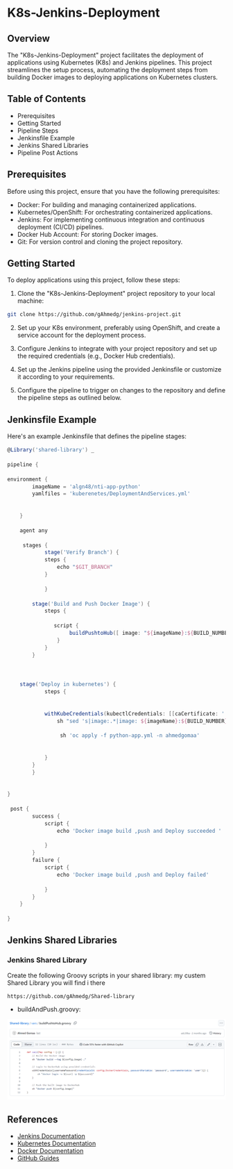# K8s-Jenkins-Deployment

## Overview
The "K8s-Jenkins-Deployment" project facilitates the deployment of applications using Kubernetes (K8s) and Jenkins pipelines. This project streamlines the setup process, automating the deployment steps from building Docker images to deploying applications on Kubernetes clusters.

## Table of Contents
- Prerequisites
- Getting Started
- Pipeline Steps
- Jenkinsfile Example
- Jenkins Shared Libraries
- Pipeline Post Actions

## Prerequisites
Before using this project, ensure that you have the following prerequisites:

- Docker: For building and managing containerized applications.
- Kubernetes/OpenShift: For orchestrating containerized applications.
- Jenkins: For implementing continuous integration and continuous deployment (CI/CD) pipelines.
- Docker Hub Account: For storing Docker images.
- Git: For version control and cloning the project repository.

## Getting Started
To deploy applications using this project, follow these steps:

1. Clone the "K8s-Jenkins-Deployment" project repository to your local machine:

```bash
git clone https://github.com/gAhmedg/jenkins-project.git
```
2. Set up your K8s environment, preferably using OpenShift, and create a service account for the deployment process.

3. Configure Jenkins to integrate with your project repository and set up the required credentials (e.g., Docker Hub credentials).

4. Set up the Jenkins pipeline using the provided Jenkinsfile or customize it according to your requirements.

5. Configure the pipeline to trigger on changes to the repository and define the pipeline steps as outlined below.

## Jenkinsfile Example
Here's an example Jenkinsfile that defines the pipeline stages:


```groovy
@Library('shared-library') _

pipeline {

environment { 
        imageName = 'algn48/nti-app-python'
        yamlfiles = 'kuberenetes/DeploymentAndServices.yml'
                            

    }

    agent any

     stages {
            stage('Verify Branch') {
            steps {
                echo "$GIT_BRANCH"
            }
        
            }
   
        stage('Build and Push Docker Image') {
            steps {
                
               script {
                    buildPushtoHub([ image: "${imageName}:${BUILD_NUMBER}", DockerCredentials: 'DOCKERHUB' ])
                } 
            }
        }
    
    
    
    stage('Deploy in kubernetes') {
            steps {                                     
                   

            withKubeCredentials(kubectlCredentials: [[caCertificate: '', clusterName: '', contextName: '', credentialsId: '4', namespace: 'ahmedgomaa', serverUrl: 'https://api.ocp-training.ivolve-test.com:6443']]) {    
                sh "sed 's|image:.*|image: ${imageName}:${BUILD_NUMBER}|' ${yamlfiles} > python-app.yml"
                 
                 sh 'oc apply -f python-app.yml -n ahmedgomaa'
                 
                 
            }
        }
        }
    
    
}

 post {
        success {
            script {
                echo 'Docker image build ,push and Deploy succeeded '
                
            }
        }
        failure {
            script {
                echo 'Docker image build ,push and Deploy failed'
               
            }
        }
    }

}

```
## Jenkins Shared Libraries

### Jenkins Shared Library
Create the following Groovy scripts in your shared library:
my custem Shared Library you will find i there

```
https://github.com/gAhmedg/Shared-library
```

- buildAndPush.groovy:

![alt text](screenshoots/7.png)

## References

- [Jenkins Documentation](https://www.jenkins.io/doc/)
- [Kubernetes Documentation](https://kubernetes.io/docs/)
- [Docker Documentation](https://docs.docker.com/)
- [GitHub Guides](https://guides.github.com/)
